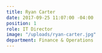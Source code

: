 ```yaml
---
title: Ryan Carter
date: 2017-09-25 11:07:00 -04:00
position: 1
role: IT Director
image: "/uploads/ryan-carter.jpg"
department: Finance & Operations
---
```


